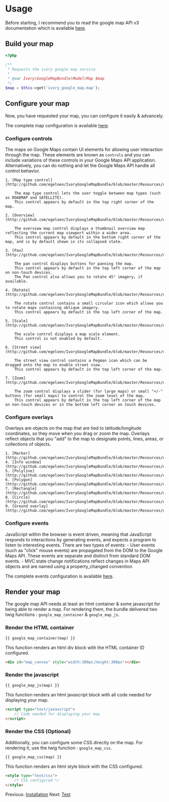 # Usage

Before starting, I recommend you to read the google map API v3 documentation which is available [here](http://code.google.com/apis/maps/documentation/javascript/reference.html).

## Build your map

``` php
<?php

/**
 * Requests the ivory google map service
 *
 * @var Ivory\GoogleMapBundle\Model\Map $map
 */
$map = $this->get('ivory_google_map.map');
```

## Configure your map

Now, you have requested your map, you can configure it easily & advancely.

The complete map configuration is available [here](http://github.com/egeloen/IvoryGoogleMapBundle/blob/master/Resources/doc/usage/map.md).

### Configure controls

The maps on Google Maps contain UI elements for allowing user interaction through the map. 
These elements are known as ``controls`` and you can include variations of these controls in your Google Maps API application. 
Alternatively, you can do nothing and let the Google Maps API handle all control behavior.

    1. [Map type control](http://github.com/egeloen/IvoryGoogleMapBundle/blob/master/Resources/doc/usage/controls/map_type.md)

        The map type control lets the user toggle between map types (such as ROADMAP and SATELLITE). 
        This control appears by default in the top right corner of the map.

    2. [Overview](http://github.com/egeloen/IvoryGoogleMapBundle/blob/master/Resources/doc/usage/controls/overview.md)

        The overview map control displays a thumbnail overview map reflecting the current map viewport within a wider area. 
        This control appears by default in the bottom right corner of the map, and is by default shown in its collapsed state.

    3. [Pan](http://github.com/egeloen/IvoryGoogleMapBundle/blob/master/Resources/doc/usage/controls/pan.md)

        The pan control displays buttons for panning the map. 
        This control appears by default in the top left corner of the map on non-touch devices. 
        The Pan control also allows you to rotate 45° imagery, if available.

    4. [Rotate](http://github.com/egeloen/IvoryGoogleMapBundle/blob/master/Resources/doc/usage/controls/rotate.md)

        The rotate control contains a small circular icon which allows you to rotate maps containing oblique imagery. 
        This control appears by default in the top left corner of the map.

    5. [Scale](http://github.com/egeloen/IvoryGoogleMapBundle/blob/master/Resources/doc/usage/controls/scale.md)

        The scale control displays a map scale element. 
        This control is not enabled by default.

    6. [Street view](http://github.com/egeloen/IvoryGoogleMapBundle/blob/master/Resources/doc/usage/controls/street_view.md)

        The street view control contains a Pegman icon which can be dragged onto the map to enable street view. 
        This control appears by default in the top left corner of the map.

    7. [Zoom](http://github.com/egeloen/IvoryGoogleMapBundle/blob/master/Resources/doc/usage/controls/zoom.md)

        The zoom control displays a slider (for large maps) or small "+/-" buttons (for small maps) to control the zoom level of the map. 
        This control appears by default in the top left corner of the map on non-touch devices or in the bottom left corner on touch devices.

### Configure overlays

Overlays are objects on the map that are tied to latitude/longitude coordinates, so they move when you drag or zoom the map. 
Overlays reflect objects that you "add" to the map to designate points, lines, areas, or collections of objects.

    1. [Marker](http://github.com/egeloen/IvoryGoogleMapBundle/blob/master/Resources/doc/usage/overlays/marker.md)
    4. [Info window](http://github.com/egeloen/IvoryGoogleMapBundle/blob/master/Resources/doc/usage/overlays/info_window.md)
    5. [Polyline](http://github.com/egeloen/IvoryGoogleMapBundle/blob/master/Resources/doc/usage/overlays/polyline.md)
    6. [Polygon](http://github.com/egeloen/IvoryGoogleMapBundle/blob/master/Resources/doc/usage/overlays/polygon.md)
    7. [Rectangle](http://github.com/egeloen/IvoryGoogleMapBundle/blob/master/Resources/doc/usage/overlays/rectangle.md)
    8. [Circle](http://github.com/egeloen/IvoryGoogleMapBundle/blob/master/Resources/doc/usage/overlays/circle.md)
    9. [Ground overlay](http://github.com/egeloen/IvoryGoogleMapBundle/blob/master/Resources/doc/usage/overlays/ground_overlay.md)

### Configure events

JavaScript within the browser is event driven, meaning that JavaScript responds to interactions by generating events, and expects a program to listen to interesting events. 
There are two types of events:
    - User events (such as "click" mouse events) are propagated from the DOM to the Google Maps API. These events are separate and distinct from standard DOM events.
    - MVC state change notifications reflect changes in Maps API objects and are named using a property_changed convention

The complete events configuration is available [here](http://github.com/egeloen/IvoryGoogleMapBundle/blob/master/Resources/doc/usage/events.md).

## Render your map

The google map API needs at least an html container & some javascript for being able to render a map. 
For rendering them, the bundle delivered two twig functions : ``google_map_container`` & ``google_map_js``.

### Render the HTML container

```
{{ google_map_container(map) }}
```

This function renders an html div block with the HTML container ID configured.

``` html
<div id="map_canvas" style="width:300px;height:300px"></div>
```

### Render the javascript

```
{{ google_map_js(map) }}
```

This function renders an html javascript block with all code needed for displaying your map.

``` html
<script type="text/javascript">
    // Code needed for displaying your map
</script>
```

### Render the CSS (Optional)

Additionally, you can configure some CSS directly on the map. For rendering it, use the twig function : ``google_map_css``.

```
{{ google_map_css(map) }}
```

This function renders an html style block with the CSS configured.

``` html
<style type="text/css">
    /* CSS configured */
</style>
```

Previous: [Installation](http://github.com/egeloen/IvoryGoogleMapBundle/blob/master/Resources/doc/installation.md)
Next: [Test](http://github.com/egeloen/IvoryGoogleMapBundle/blob/master/Resources/doc/test.md)
        